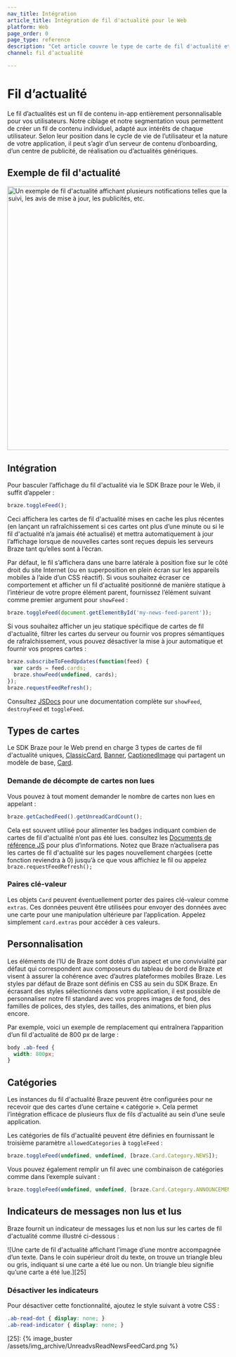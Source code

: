 ```yaml
---
nav_title: Intégration
article_title: Intégration de fil d'actualité pour le Web
platform: Web
page_order: 0
page_type: reference
description: "Cet article couvre le type de carte de fil d'actualité et comment intégrer le fil d'actualité dans votre application Web via le SDK Braze."
channel: fil d’actualité

---
```


# Fil d’actualité

Le fil d’actualités est un fil de contenu in-app entièrement personnalisable pour vos utilisateurs. Notre ciblage et notre segmentation vous permettent de créer un fil de contenu individuel, adapté aux intérêts de chaque utilisateur. Selon leur position dans le cycle de vie de l’utilisateur et la nature de votre application, il peut s’agir d’un serveur de contenu d’onboarding, d’un centre de publicité, de réalisation ou d’actualités génériques.

## Exemple de fil d'actualité

<img src="{% image_buster /assets/img_archive/WebNewsFeed.png %}" alt="Un exemple de fil d'actualité affichant plusieurs notifications telles que la demande de suivi, les avis de mise à jour, les publicités, etc." height="600" />

## Intégration

Pour basculer l’affichage du fil d'actualité via le SDK Braze pour le Web, il suffit d’appeler :

``` javascript
braze.toggleFeed();
```

Ceci affichera les cartes de fil d'actualité mises en cache les plus récentes (en lançant un rafraîchissement si ces cartes ont plus d’une minute ou si le fil d'actualité n’a jamais été actualisé) et mettra automatiquement à jour l’affichage lorsque de nouvelles cartes sont reçues depuis les serveurs Braze tant qu’elles sont à l’écran.

Par défaut, le fil s’affichera dans une barre latérale à position fixe sur le côté droit du site Internet (ou en superposition en plein écran sur les appareils mobiles à l’aide d’un CSS réactif). Si vous souhaitez écraser ce comportement et afficher un fil d'actualité positionné de manière statique à l’intérieur de votre propre élément parent, fournissez l’élément suivant comme premier argument pour `showFeed` :

``` javascript
braze.toggleFeed(document.getElementById('my-news-feed-parent'));
```

Si vous souhaitez afficher un jeu statique spécifique de cartes de fil d'actualité, filtrer les cartes du serveur ou fournir vos propres sémantiques de rafraîchissement, vous pouvez désactiver la mise à jour automatique et fournir vos propres cartes :

``` javascript
braze.subscribeToFeedUpdates(function(feed) {
  var cards = feed.cards;
  braze.showFeed(undefined, cards);
});
braze.requestFeedRefresh();
```

Consultez [JSDocs][2] pour une documentation complète sur `showFeed`, `destroyFeed` et `toggleFeed`.

## Types de cartes

Le SDK Braze pour le Web prend en charge 3 types de cartes de fil d'actualité uniques, [ClassicCard][3], [Banner][4], [CaptionedImage][5] qui partagent un modèle de base, [Card][1].

### Demande de décompte de cartes non lues

Vous pouvez à tout moment demander le nombre de cartes non lues en appelant :

``` javascript
braze.getCachedFeed().getUnreadCardCount();
```

Cela est souvent utilisé pour alimenter les badges indiquant combien de cartes de fil d'actualité n’ont pas été lues. consultez les [Documents de référence JS][17] pour plus d’informations. Notez que Braze n’actualisera pas les cartes de fil d'actualité sur les pages nouvellement chargées (cette fonction reviendra à 0) jusqu’à ce que vous affichiez le fil ou appelez `braze.requestFeedRefresh();`

### Paires clé-valeur

Les objets `Card` peuvent éventuellement porter des paires clé-valeur comme `extras`. Ces données peuvent être utilisées pour envoyer des données avec une carte pour une manipulation ultérieure par l’application. Appelez simplement `card.extras` pour accéder à ces valeurs.

## Personnalisation

Les éléments de l’IU de Braze sont dotés d’un aspect et une convivialité par défaut qui correspondent aux composeurs du tableau de bord de Braze et visent à assurer la cohérence avec d’autres plateformes mobiles Braze. Les styles par défaut de Braze sont définis en CSS au sein du SDK Braze. En écrasant des styles sélectionnés dans votre application, il est possible de personnaliser notre fil standard avec vos propres images de fond, des familles de polices, des styles, des tailles, des animations, et bien plus encore.

Par exemple, voici un exemple de remplacement qui entraînera l’apparition d’un fil d'actualité de 800 px de large :

``` css
body .ab-feed {
  width: 800px;
}
```

## Catégories

Les instances du fil d'actualité Braze peuvent être configurées pour ne recevoir que des cartes d’une certaine « catégorie ». Cela permet l’intégration efficace de plusieurs flux de fils d'actualité au sein d’une seule application.

Les catégories de fils d'actualité peuvent être définies en fournissant le troisième paramètre `allowedCategories` à `toggleFeed` :

``` javascript
braze.toggleFeed(undefined, undefined, [braze.Card.Category.NEWS]);
```

Vous pouvez également remplir un fil avec une combinaison de catégories comme dans l’exemple suivant :

``` javascript
braze.toggleFeed(undefined, undefined, [braze.Card.Category.ANNOUNCEMENTS, braze.Card.Category.NEWS]);
```

## Indicateurs de messages non lus et lus

Braze fournit un indicateur de messages lus et non lus sur les cartes de fil d'actualité comme illustré ci-dessous :

![Une carte de fil d'actualité affichant l’image d’une montre accompagnée d’un texte. Dans le coin supérieur droit du texte, on trouve un triangle bleu ou gris, indiquant si une carte a été lue ou non. Un triangle bleu signifie qu’une carte a été lue.][25]

### Désactiver les indicateurs

Pour désactiver cette fonctionnalité, ajoutez le style suivant à votre CSS :

``` css
.ab-read-dot { display: none; }
.ab-read-indicator { display: none; }
```

[1]: https://js.appboycdn.com/web-sdk/latest/doc/classes/braze.card.html
[2]: https://js.appboycdn.com/web-sdk/latest/doc/modules/braze.html#showfeed
[3]: https://js.appboycdn.com/web-sdk/latest/doc/classes/braze.classiccard.html
[4]: https://js.appboycdn.com/web-sdk/latest/doc/classes/braze.banner.html
[5]: https://js.appboycdn.com/web-sdk/latest/doc/classes/braze.captionedimage.html
[14]: {{site.baseurl}}/user_guide/message_building_by_channel/in-app_messages/reporting/
[17]: https://js.appboycdn.com/web-sdk/latest/doc/classes/braze.feed.html
[25]: {% image_buster /assets/img_archive/UnreadvsReadNewsFeedCard.png %}
